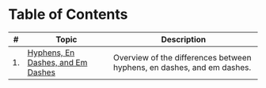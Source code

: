 # Table of Contents

| #   | Topic                                       | Description                                              |
| --- | ------------------------------------------- | -------------------------------------------------------- |
| 1.  | [Hyphens, En Dashes, and Em Dashes](hyphens%20and%20dashes.md) | Overview of the differences between hyphens, en dashes, and em dashes. |
